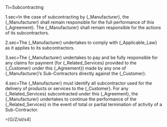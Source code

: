 Ti=Subcontracting

1.sec=In the case of subcontracting by {_Manufacturer}, the {_Manufacturer} shall remain responsible for the full performance of this {_Agreement}. The {_Manufacturer} shall remain responsible for the actions of its subcontractors.

2.sec=The {_Manufacturer} undertakes to comply with {_Applicable_Law} as it applies to its subcontractors. 

3.sec=The {_Manufacturer} undertakes to pay and be fully responsible for any claims for payment (for {_Related_Services} provided to the {_Customer} under this {_Agreement}) made by any one of {_Manufacturer}’s Sub-Contractors directly against the {_Customer}.

4.sec=The {_Manufacturer} must identify all subcontractor used for the delivery of products or services to the {_Customer}. For any {_Related_Services} subcontracted under this {_Agreement}, the {_Manufacturer} undertakes to continue the performance of the {_Related_Services} in the event of total or partial termination of activity of a Sub-Contractor.

=[G/Z/ol/s4]
